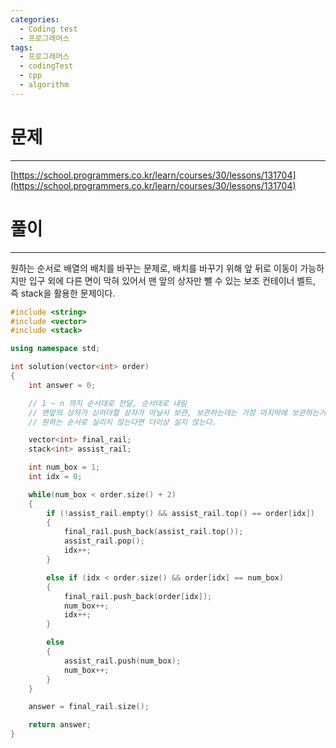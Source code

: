 ```yaml
---
categories:
  - Coding test
  - 프로그래머스
tags:
  - 프로그래머스
  - codingTest
  - cpp
  - algorithm
---
```

# 문제
___

[https://school.programmers.co.kr/learn/courses/30/lessons/131704](https://school.programmers.co.kr/learn/courses/30/lessons/131704)

# 풀이
___

원하는 순서로 배열의 배치를 바꾸는 문제로, 배치를 바꾸기 위해 앞 뒤로 이동이 가능하지만 입구 외에 다른 면이 막혀 있어서 맨 앞의 상자만 뺄 수 있는 보조 컨테이너 벨트, 즉 stack을 활용한 문제이다.

```c++
#include <string>
#include <vector>
#include <stack>

using namespace std;

int solution(vector<int> order) 
{
    int answer = 0;

    // 1 ~ n 까지 순서대로 전달, 순서대로 내림
    // 맨앞의 상자가 싣려야할 상자가 아닐시 보관, 보관하는데는 가장 마지막에 보관하는거 순서
    // 원하는 순서로 실리지 않는다면 더이상 실지 않는다.

    vector<int> final_rail;
    stack<int> assist_rail;

    int num_box = 1;
    int idx = 0;

    while(num_box < order.size() + 2)
    {
        if (!assist_rail.empty() && assist_rail.top() == order[idx])
        {
            final_rail.push_back(assist_rail.top());
            assist_rail.pop();
            idx++;
        }

        else if (idx < order.size() && order[idx] == num_box)
        {
            final_rail.push_back(order[idx]);
            num_box++;
            idx++;
        }

        else
        {
            assist_rail.push(num_box);
            num_box++;
        }
    }

    answer = final_rail.size();

    return answer;
}

```